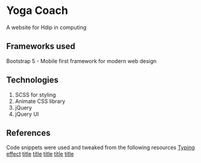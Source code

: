 # Yoga Coach
A website for Hdip in computing
## Frameworks used
Bootstrap 5 - Mobile first framework for modern web design
## Technologies
1. SCSS for styling
2. Animate CSS library
3. jQuery
4. jQuery UI

## References
Code snippets were used and tweaked from the following resources
[Typing effect](https://codepen.io/Coding_Journey/pen/BEMgbX)
[title](https://www.w3schools.com/howto/howto_js_sidenav.asp)
[title](https://www.w3schools.com/howto/tryit.asp?filename=tryhow_js_scroll_to_top)
[title](https://www.w3schools.com/howto/howto_js_lightbox.asp)
[title](https://www.w3schools.com/howto/howto_js_countdown.asp)
[title](https://2023-moodle.dkit.ie/course/view.php?id=2767)

